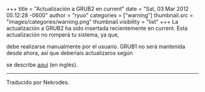 +++
title = "Actualización a GRUB2 en current"
date = "Sat, 03 Mar 2012 05:12:28 -0600"
author = "ryuo"
categories = ["warning"]
thumbnail.src = "images/categories/warning.png"
thumbnail.visibility = "list"
+++
La actualización a GRUB2 ha sido insertada recientemente en current. Esta actualización no romperá tu sistema, ya que,  

 debe realizarse manualmente por el usuario. GRUB1 no será mantenida desde ahora, así que deberíais actualizaros según  

 se describe [aquí](/docs/upgrade.html#_grub2_upgrade) (en inglés).  

  



---


 Traducido por Nekrodes.